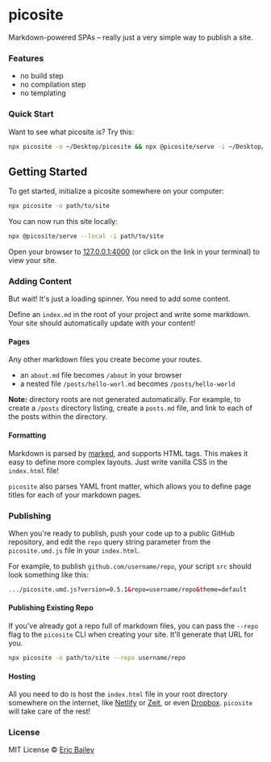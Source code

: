 # picosite
Markdown-powered SPAs – really just a very simple way to publish a site.

### Features
- no build step
- no compilation step
- no templating

### Quick Start
Want to see what picosite is? Try this:
```bash
npx picosite -o ~/Desktop/picosite && npx @picosite/serve -i ~/Desktop/picosite
```

## Getting Started
To get started, initialize a picosite somewhere on your computer:
```bash
npx picosite -o path/to/site
```
You can now run this site locally:
```bash
npx @picosite/serve --local -i path/to/site
```
Open your browser to [127.0.0.1:4000](http://127.0.0.1:4000) (or click on the
link in your terminal) to view your site.

### Adding Content
But wait! It's just a loading spinner. You need to add some content.

Define an `index.md` in the root of your project and write some markdown. Your
site should automatically update with your content!

#### Pages
Any other markdown files you create become your routes.
- an `about.md` file becomes `/about` in your browser
- a nested file `/posts/hello-worl.md` becomes `/posts/hello-world`

**Note:** directory roots are not generated automatically. For example, to
create a `/posts` directory listing, create a `posts.md` file, and link to each
of the posts within the directory.

#### Formatting
Markdown is parsed by [marked](https://github.com/markedjs/marked), and supports
HTML tags. This makes it easy to define more complex layouts. Just write vanilla
CSS in the `index.html` file!

`picosite` also parses YAML front matter, which allows you to define page titles
for each of your markdown pages.

### Publishing
When you're ready to publish, push your code up to a public GitHub repository,
and edit the `repo` query string parameter from the `picosite.umd.js` file in
your `index.html`.

For example, to publish `github.com/username/repo`, your script `src` should
look something like this:
```html
.../picosite.umd.js?version=0.5.1&repo=username/repo&theme=default
```

#### Publishing Existing Repo
If you've already got a repo full of markdown files, you can pass the `--repo`
flag to the `picosite` CLI when creating your site. It'll generate that URL for
you.
```bash
npx picosite -o path/to/site --repo username/repo
```

#### Hosting
All you need to do is host the `index.html` file in your root directory
somewhere on the internet, like [Netlify](https://www.netlify.com/) or
[Zeit](https://zeit.co), or even
[Dropbox](https://alexcican.com/post/guide-hosting-website-dropbox-github/).
`picosite` will take care of the rest!

### License
MIT License © [Eric Bailey](https://estrattonbailey.com)
